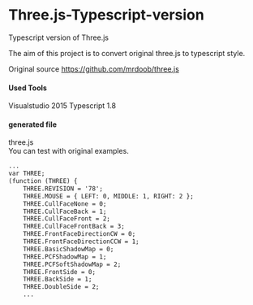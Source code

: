 # Three.js-Typescript-version
Typescript version of Three.js 

The aim of this project is to convert original three.js to typescript style.

Original source https://github.com/mrdoob/three.js

#### Used Tools ####
Visualstudio 2015
Typescript 1.8 


#### generated file ####
three.js   
You can test with original examples.

```html
...
var THREE; 
(function (THREE) {
    THREE.REVISION = '78';
    THREE.MOUSE = { LEFT: 0, MIDDLE: 1, RIGHT: 2 };
    THREE.CullFaceNone = 0;
    THREE.CullFaceBack = 1;
    THREE.CullFaceFront = 2;
    THREE.CullFaceFrontBack = 3;
    THREE.FrontFaceDirectionCW = 0;
    THREE.FrontFaceDirectionCCW = 1;
    THREE.BasicShadowMap = 0;
    THREE.PCFShadowMap = 1;
    THREE.PCFSoftShadowMap = 2;
    THREE.FrontSide = 0;
    THREE.BackSide = 1;
    THREE.DoubleSide = 2;
    ...
```
